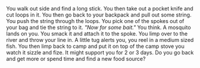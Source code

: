 You walk out side and find a long stick. You then take out a pocket knife and cut loops in it. You then go back to your backpack and pull out some string. You push the string through the loops. You pick one of the spokes out of your bag and tie the string to it. *"Now for some bait."* You think. A mosquito lands on you. You smack it and attach it to the spoke. You limp over to the river and throw your line in. A little tug alerts you, you reel in a medium sized fish. You then limp back to camp and put it on top of the camp stove you watch it sizzle and fize. It might support you for 2 or 3 days. Do you go back and get more or spend time and find a new food source?